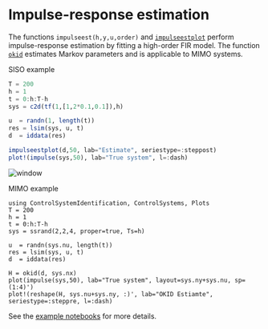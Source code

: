 # Impulse-response estimation
The functions `impulseest(h,y,u,order)` and [`impulseestplot`](@ref) perform impulse-response estimation by fitting a high-order FIR model. The function [`okid`](@ref) estimates Markov parameters and is applicable to MIMO systems.

SISO example
```julia
T = 200
h = 1
t = 0:h:T-h
sys = c2d(tf(1,[1,2*0.1,0.1]),h)

u  = randn(1, length(t))
res = lsim(sys, u, t)
d  = iddata(res)

impulseestplot(d,50, lab="Estimate", seriestype=:steppost)
plot!(impulse(sys,50), lab="True system", l=:dash)
```
![window](https://github.com/baggepinnen/ControlSystemIdentification.jl/blob/master/figs/impulse.svg?raw=true)


MIMO example
```@example
using ControlSystemIdentification, ControlSystems, Plots
T = 200
h = 1
t = 0:h:T-h
sys = ssrand(2,2,4, proper=true, Ts=h)

u  = randn(sys.nu, length(t))
res = lsim(sys, u, t)
d  = iddata(res)

H = okid(d, sys.nx)
plot(impulse(sys,50), lab="True system", layout=sys.ny+sys.nu, sp=(1:4)')
plot!(reshape(H, sys.nu+sys.ny, :)', lab="OKID Estiamte", seriestype=:steppre, l=:dash)
```

See the [example notebooks](
https://github.com/JuliaControl/ControlExamples.jl) for more details.
